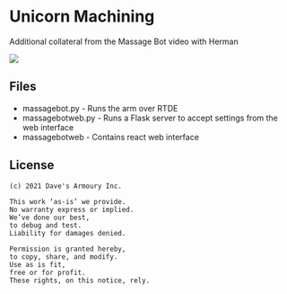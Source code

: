 # Unicorn Machining

Additional collateral from the Massage Bot video with Herman

[<img src="https://img.youtube.com/vi/qTcD49UrDjQ/0.jpg">](https://youtu.be/qTcD49UrDjQ)

## Files

- massagebot.py - Runs the arm over RTDE
- massagebotweb.py - Runs a Flask server to accept settings from the web interface
- massagebotweb - Contains react web interface

## License
    (c) 2021 Dave's Armoury Inc.

    This work ‘as-is’ we provide.
    No warranty express or implied.
    We’ve done our best,
    to debug and test.
    Liability for damages denied.

    Permission is granted hereby,
    to copy, share, and modify.
    Use as is fit,
    free or for profit.
    These rights, on this notice, rely.

